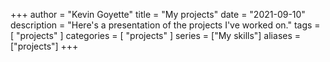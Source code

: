 +++
author = "Kevin Goyette"
title = "My projects"
date = "2021-09-10"
description = "Here's a presentation of the projects I've worked on."
tags = [
    "projects"
]
categories = [
    "projects"
]
series = ["My skills"]
aliases = ["projects"]
+++

